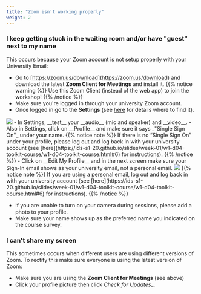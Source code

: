 ```yaml
---
title: "Zoom isn't working properly"
weight: 2
---
```


### I keep getting stuck in the waiting room and/or have "guest" next to my name
This occurs because your Zoom account is not setup properly with your University Email:

- Go to [https://zoom.us/download](https://zoom.us/download) and download the latest __Zoom Client for Meetings__ and install it.
{{% notice warning %}}
Use this Zoom Client (instead of the web app) to join the workshop!
{{% /notice %}}
- Make sure you're logged in through your university Zoom account.
- Once logged in go to the __Settings__ (see [here](https://support.zoom.us/hc/en-us/articles/201362623-Changing-settings-in-the-desktop-client-or-mobile-app) for details where to find it).
<img src="/images/troubleshoot/single-sign-on.png"/>
- In Settings, __test__ your __audio__ (mic and speaker) and __video__.
- Also in Settings, click on __Profile__ and make sure it says _"Single Sign On"_ under your name.
{{% notice note %}}
If there is no “Single Sign On” under your profile, please log out and log back in with your university account (see [here](https://ids-s1-20.github.io/slides/week-01/w1-d04-toolkit-course/w1-d04-toolkit-course.html#6) for instructions).
{{% /notice %}}
- Click on __Edit My Profile__ and in the next screen make sure your Sign-In email shows as your university email, not a personal email.
<img src="/images/troubleshoot/zoom-profile.png"/>
  {{% notice note %}}
  If you are using a personal email, log out and log back in with your university account (see [here](https://ids-s1-20.github.io/slides/week-01/w1-d04-toolkit-course/w1-d04-toolkit-course.html#6) for instructions).
  {{% /notice %}}

- If you are unable to turn on your camera during sessions, please add a photo to your profile. 
- Make sure your name shows up as the preferred name you indicated on the course survey.

### I can't share my screen

This sometimes occurs when different users are using different versions of Zoom. To rectify this make sure everyone is using the latest version of Zoom:

- Make sure you are using the __Zoom Client for Meetings__ (see above)
- Click your profile picture then click _Check for Updates__.
